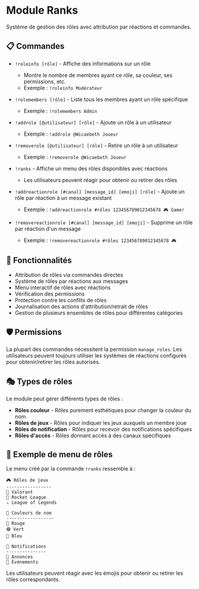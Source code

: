 # Module Ranks

Système de gestion des rôles avec attribution par réactions et commandes.

## 📋 Commandes

- `!roleinfo [rôle]` - Affiche des informations sur un rôle
  - Montre le nombre de membres ayant ce rôle, sa couleur, ses permissions, etc.
  - Exemple : `!roleinfo Modérateur`

- `!rolemembers [rôle]` - Liste tous les membres ayant un rôle spécifique
  - Exemple : `!rolemembers Admin`

- `!addrole [@utilisateur] [rôle]` - Ajoute un rôle à un utilisateur
  - Exemple : `!addrole @Wicaebeth Joueur`

- `!removerole [@utilisateur] [rôle]` - Retire un rôle à un utilisateur
  - Exemple : `!removerole @Wicaebeth Joueur`

- `!ranks` - Affiche un menu des rôles disponibles avec réactions
  - Les utilisateurs peuvent réagir pour obtenir ou retirer des rôles

- `!addreactionrole [#canal] [message_id] [emoji] [rôle]` - Ajoute un rôle par réaction à un message existant
  - Exemple : `!addreactionrole #rôles 123456789012345678 🎮 Gamer`

- `!removereactionrole [#canal] [message_id] [emoji]` - Supprime un rôle par réaction d'un message
  - Exemple : `!removereactionrole #rôles 123456789012345678 🎮`

## 🔧 Fonctionnalités

- Attribution de rôles via commandes directes
- Système de rôles par réactions aux messages
- Menu interactif de rôles avec réactions
- Vérification des permissions
- Protection contre les conflits de rôles
- Journalisation des actions d'attribution/retrait de rôles
- Gestion de plusieurs ensembles de rôles pour différentes catégories

## 🛡️ Permissions

La plupart des commandes nécessitent la permission `manage_roles`. Les utilisateurs peuvent toujours utiliser les systèmes de réactions configurés pour obtenir/retirer les rôles autorisés.

## 🎭 Types de rôles

Le module peut gérer différents types de rôles :

- **Rôles couleur** - Rôles purement esthétiques pour changer la couleur du nom
- **Rôles de jeux** - Rôles pour indiquer les jeux auxquels un membre joue
- **Rôles de notification** - Rôles pour recevoir des notifications spécifiques
- **Rôles d'accès** - Rôles donnant accès à des canaux spécifiques

## 📝 Exemple de menu de rôles

Le menu créé par la commande `!ranks` ressemble à :

```
🎮 Rôles de jeux
-----------------
🎯 Valorant
🚗 Rocket League
⚔️ League of Legends

🎨 Couleurs de nom
------------------
🔴 Rouge
🟢 Vert
🔵 Bleu

📢 Notifications
---------------
📣 Annonces
🎉 Événements
```

Les utilisateurs peuvent réagir avec les émojis pour obtenir ou retirer les rôles correspondants. 